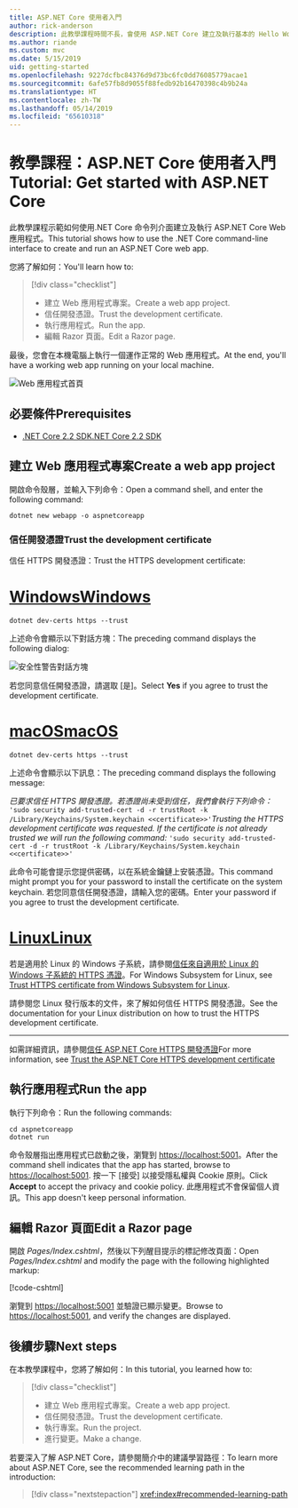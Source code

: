 ```yaml
---
title: ASP.NET Core 使用者入門
author: rick-anderson
description: 此教學課程時間不長，會使用 ASP.NET Core 建立及執行基本的 Hello World 應用程式。
ms.author: riande
ms.custom: mvc
ms.date: 5/15/2019
uid: getting-started
ms.openlocfilehash: 9227dcfbc84376d9d73bc6fc0dd76085779acae1
ms.sourcegitcommit: 6afe57fb8d9055f88fedb92b16470398c4b9b24a
ms.translationtype: HT
ms.contentlocale: zh-TW
ms.lasthandoff: 05/14/2019
ms.locfileid: "65610318"
---
```

# <a name="tutorial-get-started-with-aspnet-core"></a><span data-ttu-id="4cec2-103">教學課程：ASP.NET Core 使用者入門</span><span class="sxs-lookup"><span data-stu-id="4cec2-103">Tutorial: Get started with ASP.NET Core</span></span>

<span data-ttu-id="4cec2-104">此教學課程示範如何使用.NET Core 命令列介面建立及執行 ASP.NET Core Web 應用程式。</span><span class="sxs-lookup"><span data-stu-id="4cec2-104">This tutorial shows how to use the .NET Core command-line interface to create and run an ASP.NET Core web app.</span></span>

<span data-ttu-id="4cec2-105">您將了解如何：</span><span class="sxs-lookup"><span data-stu-id="4cec2-105">You'll learn how to:</span></span>

> [!div class="checklist"]
> * <span data-ttu-id="4cec2-106">建立 Web 應用程式專案。</span><span class="sxs-lookup"><span data-stu-id="4cec2-106">Create a web app project.</span></span>
> * <span data-ttu-id="4cec2-107">信任開發憑證。</span><span class="sxs-lookup"><span data-stu-id="4cec2-107">Trust the development certificate.</span></span>
> * <span data-ttu-id="4cec2-108">執行應用程式。</span><span class="sxs-lookup"><span data-stu-id="4cec2-108">Run the app.</span></span>
> * <span data-ttu-id="4cec2-109">編輯 Razor 頁面。</span><span class="sxs-lookup"><span data-stu-id="4cec2-109">Edit a Razor page.</span></span>

<span data-ttu-id="4cec2-110">最後，您會在本機電腦上執行一個運作正常的 Web 應用程式。</span><span class="sxs-lookup"><span data-stu-id="4cec2-110">At the end, you'll have a working web app running on your local machine.</span></span>

![Web 應用程式首頁](_static/home-page.png)

## <a name="prerequisites"></a><span data-ttu-id="4cec2-112">必要條件</span><span class="sxs-lookup"><span data-stu-id="4cec2-112">Prerequisites</span></span>

* [<span data-ttu-id="4cec2-113">.NET Core 2.2 SDK</span><span class="sxs-lookup"><span data-stu-id="4cec2-113">.NET Core 2.2 SDK</span></span>](https://www.microsoft.com/net/download/all)

## <a name="create-a-web-app-project"></a><span data-ttu-id="4cec2-114">建立 Web 應用程式專案</span><span class="sxs-lookup"><span data-stu-id="4cec2-114">Create a web app project</span></span>

<span data-ttu-id="4cec2-115">開啟命令殼層，並輸入下列命令：</span><span class="sxs-lookup"><span data-stu-id="4cec2-115">Open a command shell, and enter the following command:</span></span>

```console
dotnet new webapp -o aspnetcoreapp
```

### <a name="trust-the-development-certificate"></a><span data-ttu-id="4cec2-116">信任開發憑證</span><span class="sxs-lookup"><span data-stu-id="4cec2-116">Trust the development certificate</span></span>

<span data-ttu-id="4cec2-117">信任 HTTPS 開發憑證：</span><span class="sxs-lookup"><span data-stu-id="4cec2-117">Trust the HTTPS development certificate:</span></span>

# <a name="windowstabwindows"></a>[<span data-ttu-id="4cec2-118">Windows</span><span class="sxs-lookup"><span data-stu-id="4cec2-118">Windows</span></span>](#tab/windows)

```console
dotnet dev-certs https --trust
```

<span data-ttu-id="4cec2-119">上述命令會顯示以下對話方塊：</span><span class="sxs-lookup"><span data-stu-id="4cec2-119">The preceding command displays the following dialog:</span></span>

![安全性警告對話方塊](~/getting-started/_static/cert.png)

<span data-ttu-id="4cec2-121">若您同意信任開發憑證，請選取 [是]。</span><span class="sxs-lookup"><span data-stu-id="4cec2-121">Select **Yes** if you agree to trust the development certificate.</span></span>

# <a name="macostabmacos"></a>[<span data-ttu-id="4cec2-122">macOS</span><span class="sxs-lookup"><span data-stu-id="4cec2-122">macOS</span></span>](#tab/macos)

```console
dotnet dev-certs https --trust
```

<span data-ttu-id="4cec2-123">上述命令會顯示以下訊息：</span><span class="sxs-lookup"><span data-stu-id="4cec2-123">The preceding command displays the following message:</span></span>

<span data-ttu-id="4cec2-124">*已要求信任 HTTPS 開發憑證。若憑證尚未受到信任，我們會執行下列命令：* `'sudo security add-trusted-cert -d -r trustRoot -k /Library/Keychains/System.keychain <<certificate>>'`</span><span class="sxs-lookup"><span data-stu-id="4cec2-124">*Trusting the HTTPS development certificate was requested. If the certificate is not already trusted we will run the following command:* `'sudo security add-trusted-cert -d -r trustRoot -k /Library/Keychains/System.keychain <<certificate>>'`</span></span>

<span data-ttu-id="4cec2-125">此命令可能會提示您提供密碼，以在系統金鑰鏈上安裝憑證。</span><span class="sxs-lookup"><span data-stu-id="4cec2-125">This command might prompt you for your password to install the certificate on the system keychain.</span></span> <span data-ttu-id="4cec2-126">若您同意信任開發憑證，請輸入您的密碼。</span><span class="sxs-lookup"><span data-stu-id="4cec2-126">Enter your password if you agree to trust the development certificate.</span></span>

# <a name="linuxtablinux"></a>[<span data-ttu-id="4cec2-127">Linux</span><span class="sxs-lookup"><span data-stu-id="4cec2-127">Linux</span></span>](#tab/linux)

<span data-ttu-id="4cec2-128">若是適用於 Linux 的 Windows 子系統，請參閱[信任來自適用於 Linux 的 Windows 子系統的 HTTPS 憑證](xref:security/enforcing-ssl#wsl)。</span><span class="sxs-lookup"><span data-stu-id="4cec2-128">For Windows Subsystem for Linux, see [Trust HTTPS certificate from Windows Subsystem for Linux](xref:security/enforcing-ssl#wsl).</span></span>

<span data-ttu-id="4cec2-129">請參閱您 Linux 發行版本的文件，來了解如何信任 HTTPS 開發憑證。</span><span class="sxs-lookup"><span data-stu-id="4cec2-129">See the documentation for your Linux distribution on how to trust the HTTPS development certificate.</span></span>

---

<span data-ttu-id="4cec2-130">如需詳細資訊，請參閱[信任 ASP.NET Core HTTPS 開發憑證](xref:security/enforcing-ssl#trust-the-aspnet-core-https-development-certificate-on-windows-and-macos)</span><span class="sxs-lookup"><span data-stu-id="4cec2-130">For more information, see [Trust the ASP.NET Core HTTPS development certificate](xref:security/enforcing-ssl#trust-the-aspnet-core-https-development-certificate-on-windows-and-macos)</span></span>

## <a name="run-the-app"></a><span data-ttu-id="4cec2-131">執行應用程式</span><span class="sxs-lookup"><span data-stu-id="4cec2-131">Run the app</span></span>

<span data-ttu-id="4cec2-132">執行下列命令：</span><span class="sxs-lookup"><span data-stu-id="4cec2-132">Run the following commands:</span></span>

```console
cd aspnetcoreapp
dotnet run
```

<span data-ttu-id="4cec2-133">命令殼層指出應用程式已啟動之後，瀏覽到 [https://localhost:5001](https://localhost:5001)。</span><span class="sxs-lookup"><span data-stu-id="4cec2-133">After the command shell indicates that the app has started, browse to [https://localhost:5001](https://localhost:5001).</span></span> <span data-ttu-id="4cec2-134">按一下 [接受] 以接受隱私權與 Cookie 原則。</span><span class="sxs-lookup"><span data-stu-id="4cec2-134">Click **Accept** to accept the privacy and cookie policy.</span></span> <span data-ttu-id="4cec2-135">此應用程式不會保留個人資訊。</span><span class="sxs-lookup"><span data-stu-id="4cec2-135">This app doesn't keep personal information.</span></span>

## <a name="edit-a-razor-page"></a><span data-ttu-id="4cec2-136">編輯 Razor 頁面</span><span class="sxs-lookup"><span data-stu-id="4cec2-136">Edit a Razor page</span></span>

<span data-ttu-id="4cec2-137">開啟 *Pages/Index.cshtml*，然後以下列醒目提示的標記修改頁面：</span><span class="sxs-lookup"><span data-stu-id="4cec2-137">Open *Pages/Index.cshtml* and modify the page with the following highlighted markup:</span></span>

[!code-cshtml[](sample/index.cshtml?highlight=9)]

<span data-ttu-id="4cec2-138">瀏覽到 [https://localhost:5001](https://localhost:5001) 並驗證已顯示變更。</span><span class="sxs-lookup"><span data-stu-id="4cec2-138">Browse to [https://localhost:5001](https://localhost:5001), and verify the changes are displayed.</span></span>

## <a name="next-steps"></a><span data-ttu-id="4cec2-139">後續步驟</span><span class="sxs-lookup"><span data-stu-id="4cec2-139">Next steps</span></span>

<span data-ttu-id="4cec2-140">在本教學課程中，您將了解如何：</span><span class="sxs-lookup"><span data-stu-id="4cec2-140">In this tutorial, you learned how to:</span></span>

> [!div class="checklist"]
> * <span data-ttu-id="4cec2-141">建立 Web 應用程式專案。</span><span class="sxs-lookup"><span data-stu-id="4cec2-141">Create a web app project.</span></span>
> * <span data-ttu-id="4cec2-142">信任開發憑證。</span><span class="sxs-lookup"><span data-stu-id="4cec2-142">Trust the development certificate.</span></span>
> * <span data-ttu-id="4cec2-143">執行專案。</span><span class="sxs-lookup"><span data-stu-id="4cec2-143">Run the project.</span></span>
> * <span data-ttu-id="4cec2-144">進行變更。</span><span class="sxs-lookup"><span data-stu-id="4cec2-144">Make a change.</span></span>

<span data-ttu-id="4cec2-145">若要深入了解 ASP.NET Core，請參閱簡介中的建議學習路徑：</span><span class="sxs-lookup"><span data-stu-id="4cec2-145">To learn more about ASP.NET Core, see the recommended learning path in the introduction:</span></span>

> [!div class="nextstepaction"]
> <xref:index#recommended-learning-path>
